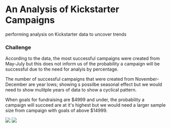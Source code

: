 # An Analysis of Kickstarter Campaigns
performing analysis on Kickstarter data to uncover trends
### Challenge
According to the data, the most successful campaigns were created from May-July but this does not inform us of the probability a campaign will be successful due to the need for analyis by percentage.																		

The number of successful campaigns that  were created from November-December are year lows; showing s possilbe seasonal effect but we would need to show mulitple years of data to show a cyclical pattern. 																				

When goals for fundraising are $4999 and under, the probability a campaign will succeed are at it's highest but we would need a larger sample size from campaign with goals of above $14999. 										
								
![](https://github.com/DaterDan/kickstarter-analysis/blob/master/Screen%20Shot%202019-11-16%20at%202.14.39%20PM.png)
![](https://github.com/DaterDan/kickstarter-analysis/blob/master/Screen%20Shot%202019-11-17%20at%208.31.28%20AM.png)
